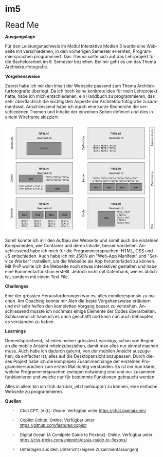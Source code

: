 # im5
<body lang="DE-CH" link="#0563C1" vlink="#954F72" style="tab-interval:35.4pt;
word-wrap:break-word">

<div class="WordSection1">

<p class="MsoNormal"><span style="font-size:20.0pt">Read Me<o:p></o:p></span></p>

<p class="MsoNormal"><b>Ausgangslage<o:p></o:p></b></p>

<p class="MsoNormal">Für den Leistungsnachweis im Modul Interaktive Medien 5
wurde eine Webseite mit verschiedenen, in den vorherigen Semester erlernten, Programmiersprachen
programmiert. Das Thema sollte sich auf das Lehrprojekt für die Bachelorarbeit
im 6. Semester beziehen. Bei mir geht es um das Thema Architekturfotografie.</p>


<p class="MsoNormal"><b>Vorgehensweise<o:p></o:p></b></p>

<p class="MsoNormal">Zuerst habe ich mir den Inhalt der Webseite passend zum
Thema Architekturfotografie überlegt. Da ich noch keine konkrete Idee für mein
Lehrprojekt hatte, habe ich mich entschiedenen, ein Handbuch zu programmieren,
das sehr oberflächlich die wichtigsten Aspekte der Architekturfotografie
zusammenfasst. Anschliessend habe ich durch eine kurze Recherche die
verschiedenen Themen und Inhalte der einzelnen Seiten definiert und dies in
einem Wireframe skizziert:</p>

![Alt-Text](bilder/Wireframe.jpg)

<p class="MsoNormal">Somit konnte ich mir den Aufbau der Webseite und somit auch
die einzelnen Komponenten, wie Container und deren Inhalte, besser vorstellen. Anschliessend
habe ich mich für die Programmiersprachen: HTML, CSS und JS entschieden. Auch
habe ich mit JSON ein "Web-App Manifest" und "Service <span class="SpellE">Worker</span>" installiert, um die Webseite als App
herunterladen zu können. Mit PHP wollte ich die Webseite noch etwas
interaktiver gestalten und habe eine Kommentarfunktion erstellt. Jedoch nicht
mit Datenbank, wie es üblich ist, sondern mit einem Text File.</p>

<p class="MsoNormal"><b>Challenges<o:p></o:p></b></p>

<p class="MsoNormal">Eine der grössten Herausforderungen war es, alles mobileresponsiv
zu machen. Am Coaching konnte mir Alen die beste Vorgehensweise erläutern und
mir sehr helfen den kompletten Vorgang besser zu verstehen. Anschliessend
musste ich nochmals einige Elemente der Codes überarbeiten. Schlussendlich habe
ich es dann geschafft und kann nun auch behaupten, es verstanden zu haben.</p>


<p class="MsoNormal"><span class="SpellE"><b>Learnings</b></span><b><o:p></o:p></b></p>

<p class="MsoNormal">Dementsprechend, ist eines meiner grössten <span class="SpellE">Learnings</span>, schon von Beginn an die mobile Ansicht
miteinzubeziehen, damit man alles nur einmal machen muss. Auch habe ich dadurch
gelernt, von der mobilen Ansicht auszugehen, da einfacher ist, alles auf die
Desktopansicht anzupassen. Durch dieses Projekt habe ich die komplexen
Zusammenhänge der einzelnen Programmiersprachen zum ersten Mal richtig
verstanden. Es ist mir nun klarer, welche Programmiersprachen zwingen notwendig
sind und nur zusammen funktionieren und welche nur für bestimmte Funktionen
gebraucht werden.</p>


<p class="MsoNormal">Alles in allem bin ich froh darüber, jetzt behaupten zu
können, eine einfache Webseite zu programmieren.</p>

<p class="MsoNormal"><b>Quellen<o:p></o:p></b></p>

<p class="Default" style="margin-left:36.0pt;text-indent:-18.0pt;mso-list:l1 level1 lfo2"><!--[if !supportLists]--><span lang="DE" style="font-size:10.0pt;mso-fareast-font-family:Roboto"><span style="mso-list:Ignore">-<span style="font:7.0pt &quot;Times New Roman&quot;">&nbsp;&nbsp;&nbsp;&nbsp;&nbsp;&nbsp;&nbsp;
</span></span></span><!--[endif]--><span lang="DE" style="font-size:10.0pt">Chat CPT.
(<span class="SpellE">n.d</span>.). <i>Online</i>. Verfügbar unter </span><span lang="DE"><a href="https://chat.openai.com/"><span style="font-size:10.0pt">https://chat.openai.com/</span></a></span><span lang="DE" style="font-size:10.0pt"> <o:p></o:p></span></p>

<p class="Default" style="margin-left:36.0pt;text-indent:-18.0pt;mso-list:l1 level1 lfo2"><!--[if !supportLists]--><span style="font-size:10.0pt;mso-fareast-font-family:Roboto;mso-ansi-language:DE-CH"><span style="mso-list:Ignore">-<span style="font:7.0pt &quot;Times New Roman&quot;">&nbsp;&nbsp;&nbsp;&nbsp;&nbsp;&nbsp;&nbsp;
</span></span></span><!--[endif]--><span style="font-size:10.0pt;mso-ansi-language:
DE-CH">Copilot <span class="SpellE">Github</span>. <i>Online</i>. Verfügbar unter
</span><span lang="DE"><a href="https://github.com/features/copilot"><span lang="DE" style="font-size:10.0pt;mso-ansi-language:DE-CH"><span lang="DE">https://github.com/features/copilot</span></span></a></span><span style="font-size:10.0pt;mso-ansi-language:DE-CH"> <o:p></o:p></span></p>

<p class="Default" style="margin-left:36.0pt;text-indent:-18.0pt;mso-list:l1 level1 lfo2"><!--[if !supportLists]--><span style="font-size:10.0pt;mso-fareast-font-family:Roboto;mso-ansi-language:DE-CH"><span style="mso-list:Ignore">-<span style="font:7.0pt &quot;Times New Roman&quot;">&nbsp;&nbsp;&nbsp;&nbsp;&nbsp;&nbsp;&nbsp;
</span></span></span><!--[endif]--><span lang="EN-US" style="font-size:10.0pt;
mso-ansi-language:EN-US">Digital Ocean (A <span class="SpellE">Comlpete</span>
Guide to Flexbox). </span><i><span style="font-size:10.0pt;mso-ansi-language:
DE-CH">Online</span></i><span style="font-size:10.0pt;mso-ansi-language:DE-CH">.
Verfügbar unter </span><span lang="DE"><a href="https://css-tricks.com/snippets/css/a-guide-to-flexbox/"><span lang="DE" style="font-size:10.0pt;mso-ansi-language:DE-CH"><span lang="DE">https://css-tricks.com/snippets/css/a-guide-to-flexbox/</span></span></a></span><span style="font-size:10.0pt;mso-ansi-language:DE-CH"> <o:p></o:p></span></p>

<p class="Default" style="margin-left:36.0pt;text-indent:-18.0pt;mso-list:l1 level1 lfo2"><!--[if !supportLists]--><span lang="DE" style="font-size:10.0pt;mso-fareast-font-family:Roboto"><span style="mso-list:Ignore">-<span style="font:7.0pt &quot;Times New Roman&quot;">&nbsp;&nbsp;&nbsp;&nbsp;&nbsp;&nbsp;&nbsp;
</span></span></span><!--[endif]--><span lang="DE" style="font-size:10.0pt">Unterlagen
aus dem Unterricht (eigene Zusammenfassungen)<o:p></o:p></span></p>

<p class="Default"><span lang="DE" style="font-size:10.0pt"><o:p>&nbsp;</o:p></span></p>

<p class="MsoNormal"><b><o:p>&nbsp;</o:p></b></p>

<p class="MsoNormal"><o:p>&nbsp;</o:p></p>

<p class="MsoNormal"><b><o:p>&nbsp;</o:p></b></p>

<p class="MsoNormal"><span style="font-size:20.0pt"><o:p>&nbsp;</o:p></span></p>

</div>




</body>
